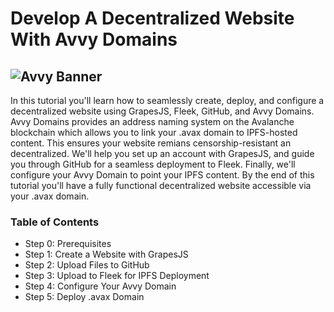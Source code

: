 # Develop A Decentralized Website With Avvy Domains
![Avvy Banner](https://raw.githubusercontent.com/k0d3x8its/build-avax-site/refs/heads/master/src/assets/avvy-site-banner.PNG)
---
In this tutorial you'll learn how to seamlessly create, deploy, and configure a decentralized website using GrapesJS, Fleek, GitHub, and Avvy Domains. Avvy Domains provides an address naming system on the Avalanche blockchain which allows you to link your .avax domain to IPFS-hosted content. This ensures your website remians censorship-resistant an decentralized. We'll help you set up an account with GrapesJS, and guide you through GitHub for a seamless deployment to Fleek. Finally, we'll configure your Avvy Domain to point your IPFS content. By the end of this tutorial you'll have a fully functional decentralized website accessible via your .avax domain.

### Table of Contents
- Step 0: Prerequisites
- Step 1: Create a Website with GrapesJS
- Step 2: Upload Files to GitHub
- Step 3: Upload to Fleek for IPFS Deployment
- Step 4: Configure Your Avvy Domain
- Step 5: Deploy .avax Domain